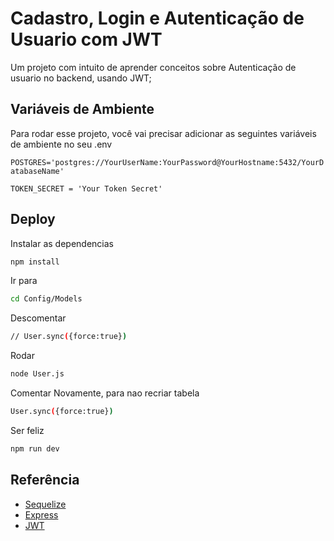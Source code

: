 
# Cadastro, Login e Autenticação de Usuario com JWT

Um projeto com intuito de aprender conceitos sobre Autenticação de usuario no backend, usando JWT;


## Variáveis de Ambiente

Para rodar esse projeto, você vai precisar adicionar as seguintes variáveis de ambiente no seu .env

`POSTGRES='postgres://YourUserName:YourPassword@YourHostname:5432/YourDatabaseName'`

`TOKEN_SECRET = 'Your Token Secret'` 


## Deploy

Instalar as dependencias

```bash
npm install
```

Ir para

```bash
cd Config/Models
```

Descomentar 

```bash
// User.sync({force:true})
```

Rodar 

```bash
node User.js
```

Comentar Novamente, para nao recriar tabela 

```bash
User.sync({force:true})
```

Ser feliz

```bash
npm run dev
```

## Referência

 - [Sequelize](https://sequelize.org/docs/v6/getting-started/)
 - [Express](https://expressjs.com/en/starter/hello-world.html)
 - [JWT](https://dev.to/franciscomendes10866/using-cookies-with-jwt-in-node-js-8fn)

